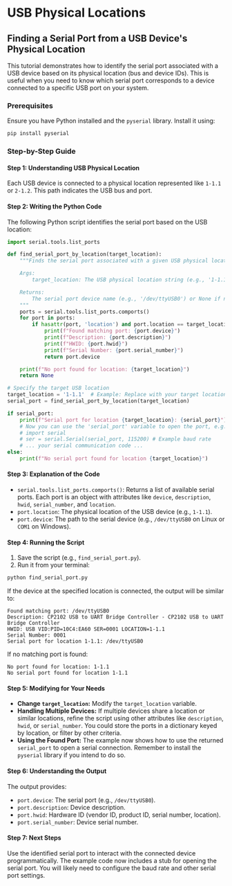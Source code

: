 
# USB Physical Locations

## Finding a Serial Port from a USB Device's Physical Location

This tutorial demonstrates how to identify the serial port associated with a USB device based on its physical location (bus and device IDs). This is useful when you need to know which serial port corresponds to a device connected to a specific USB port on your system.

### Prerequisites

Ensure you have Python installed and the `pyserial` library. Install it using:

```bash
pip install pyserial
```

### Step-by-Step Guide

#### Step 1: Understanding USB Physical Location

Each USB device is connected to a physical location represented like `1-1.1` or `2-1.2`. This path indicates the USB bus and port.

#### Step 2: Writing the Python Code

The following Python script identifies the serial port based on the USB location:

```python
import serial.tools.list_ports

def find_serial_port_by_location(target_location):
    """Finds the serial port associated with a given USB physical location.

    Args:
        target_location: The USB physical location string (e.g., '1-1.1').

    Returns:
        The serial port device name (e.g., '/dev/ttyUSB0') or None if not found.
    """
    ports = serial.tools.list_ports.comports()
    for port in ports:
        if hasattr(port, 'location') and port.location == target_location:
            print(f"Found matching port: {port.device}")
            print(f"Description: {port.description}")
            print(f"HWID: {port.hwid}")
            print(f"Serial Number: {port.serial_number}")
            return port.device

    print(f"No port found for location: {target_location}")
    return None

# Specify the target USB location
target_location = '1-1.1'  # Example: Replace with your target location
serial_port = find_serial_port_by_location(target_location)

if serial_port:
    print(f"Serial port for location {target_location}: {serial_port}")
    # Now you can use the 'serial_port' variable to open the port, e.g.:
    # import serial
    # ser = serial.Serial(serial_port, 115200) # Example baud rate
    # ... your serial communication code ...
else:
    print(f"No serial port found for location {target_location}")

```

#### Step 3: Explanation of the Code

*   `serial.tools.list_ports.comports()`: Returns a list of available serial ports. Each port is an object with attributes like `device`, `description`, `hwid`, `serial_number`, and `location`.
*   `port.location`: The physical location of the USB device (e.g., `1-1.1`).
*   `port.device`: The path to the serial device (e.g., `/dev/ttyUSB0` on Linux or `COM1` on Windows).

#### Step 4: Running the Script

1.  Save the script (e.g., `find_serial_port.py`).
2.  Run it from your terminal:

```bash
python find_serial_port.py
```

If the device at the specified location is connected, the output will be similar to:

```
Found matching port: /dev/ttyUSB0
Description: CP2102 USB to UART Bridge Controller - CP2102 USB to UART Bridge Controller
HWID: USB VID:PID=10C4:EA60 SER=0001 LOCATION=1-1.1
Serial Number: 0001
Serial port for location 1-1.1: /dev/ttyUSB0
```

If no matching port is found:

```
No port found for location: 1-1.1
No serial port found for location 1-1.1
```

#### Step 5: Modifying for Your Needs

*   **Change `target_location`:** Modify the `target_location` variable.
*   **Handling Multiple Devices:**  If multiple devices share a location or similar locations, refine the script using other attributes like `description`, `hwid`, or `serial_number`.  You could store the ports in a dictionary keyed by location, or filter by other criteria.
*   **Using the Found Port:** The example now shows how to use the returned `serial_port` to open a serial connection.  Remember to install the `pyserial` library if you intend to do so.

#### Step 6: Understanding the Output

The output provides:

*   `port.device`: The serial port (e.g., `/dev/ttyUSB0`).
*   `port.description`: Device description.
*   `port.hwid`: Hardware ID (vendor ID, product ID, serial number, location).
*   `port.serial_number`: Device serial number.

#### Step 7: Next Steps

Use the identified serial port to interact with the connected device programmatically.  The example code now includes a stub for opening the serial port.  You will likely need to configure the baud rate and other serial port settings.

